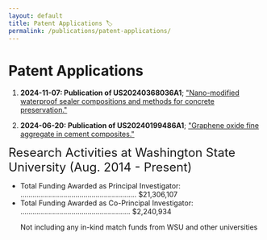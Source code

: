 ```yaml
---
layout: default
title: Patent Applications 🏷️
permalink: /publications/patent-applications/
---
```


# Patent Applications



1. **2024-11-07: Publication of US20240368036A1**; ["Nano-modified waterproof sealer compositions and methods for concrete preservation."](https://patents.google.com/patent/US20240368036A1/en)

2. **2024-06-20: Publication of US20240199486A1**; ["Graphene oxide fine aggregate in cement composites."](https://patents.google.com/patent/US20240199486A1/en)


<font size=5> Research Activities at Washington State University (Aug. 2014 - Present) </font>
<ul>
<li>Total Funding Awarded as Principal Investigator: ......................................................... $21,306,107</li>
<li>Total Funding Awarded as Co-Principal Investigator: ...................................................... $2,240,934</li>

Not including any in-kind match funds from WSU and other universities

</ul>
 



